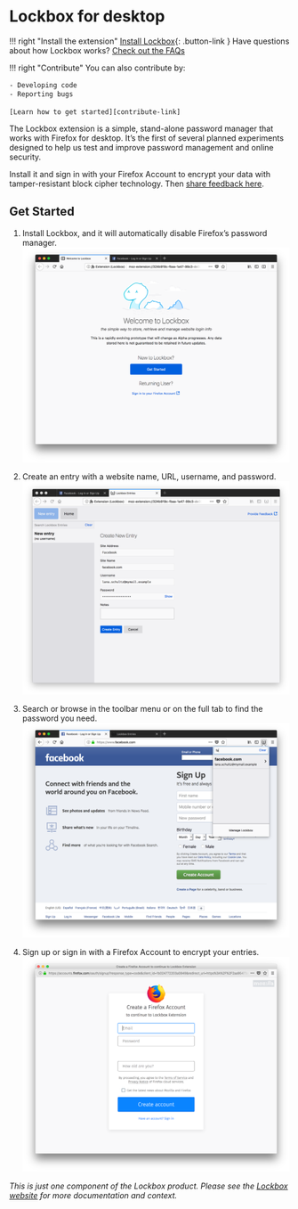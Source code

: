# Lockbox for desktop

!!! right "Install the extension"
    [Install Lockbox][install-link]{: .button-link }
    Have questions about how Lockbox works? [Check out the FAQs][faq-link]

!!! right "Contribute"
    You can also contribute by:
    
    - Developing code
    - Reporting bugs
    
    [Learn how to get started][contribute-link]

The Lockbox extension is a simple, stand-alone password manager that works
with Firefox for desktop. It’s the first of several planned experiments
designed to help us test and improve password management and online
security.

Install it and sign in with your Firefox Account to encrypt your data with
tamper-resistant block cipher technology. Then [share feedback
here](feedback-link).

## Get Started

1. Install Lockbox, and it will automatically disable Firefox’s password manager.
   ![install lockbox](./images/tour-01.welcome.png)

2. Create an entry with a website name, URL, username, and password.
   ![create an entry](./images/tour-02.create-entry.png)

3. Search or browse in the toolbar menu or on the full tab to find the password you need.
   ![search from doorhanger](./images/tour-03.doorhanger-search.png)

4. Sign up or sign in with a Firefox Account to encrypt your entries.
   ![sinup for fxa](./images/tour-04.signup-fxa.png)

_This is just one component of the Lockbox product. Please see the [Lockbox
website](website-link) for more documentation and context._

[install-link]: https://testpilot.firefox.com/files/lockbox@mozilla.com/latest
[faq-link]: /faqs/
[contribute-link]: /contributing/ 
[website-link]: https://mozilla-lockbox.github.io/
[feedback-link]: https://qsurvey.mozilla.com/s3/Lockbox-Input
